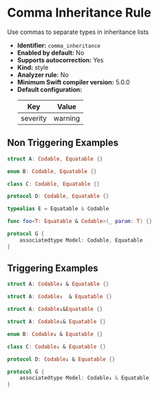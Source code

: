 # Comma Inheritance Rule

Use commas to separate types in inheritance lists

* **Identifier:** `comma_inheritance`
* **Enabled by default:** No
* **Supports autocorrection:** Yes
* **Kind:** style
* **Analyzer rule:** No
* **Minimum Swift compiler version:** 5.0.0
* **Default configuration:**
  <table>
  <thead>
  <tr><th>Key</th><th>Value</th></tr>
  </thead>
  <tbody>
  <tr>
  <td>
  severity
  </td>
  <td>
  warning
  </td>
  </tr>
  </tbody>
  </table>

## Non Triggering Examples

```swift
struct A: Codable, Equatable {}
```

```swift
enum B: Codable, Equatable {}
```

```swift
class C: Codable, Equatable {}
```

```swift
protocol D: Codable, Equatable {}
```

```swift
typealias E = Equatable & Codable
```

```swift
func foo<T: Equatable & Codable>(_ param: T) {}
```

```swift
protocol G {
    associatedtype Model: Codable, Equatable
}
```

## Triggering Examples

```swift
struct A: Codable↓ & Equatable {}
```

```swift
struct A: Codable↓  & Equatable {}
```

```swift
struct A: Codable↓&Equatable {}
```

```swift
struct A: Codable↓& Equatable {}
```

```swift
enum B: Codable↓ & Equatable {}
```

```swift
class C: Codable↓ & Equatable {}
```

```swift
protocol D: Codable↓ & Equatable {}
```

```swift
protocol G {
    associatedtype Model: Codable↓ & Equatable
}
```